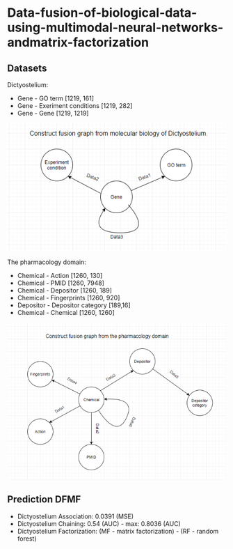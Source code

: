 # Data-fusion-of-biological-data-using-multimodal-neural-networks-andmatrix-factorization

## Datasets
  Dictyostelium:
  - Gene - GO term [1219, 161]
  - Gene - Exeriment conditions [1219, 282]
  - Gene - Gene [1219, 1219]
  
  ![alt text](datasets/data/dicty/Dicty_Schem.PNG)
  
  The pharmacology domain:
  - Chemical - Action [1260, 130]
  - Chemical - PMID [1260, 7948]
  - Chemical - Depositor [1260, 189]
  - Chemical - Fingerprints [1260, 920]
  - Depositor - Depositor category [189,16]
  - Chemical - Chemical [1260, 1260]
  
  ![alt text](datasets/data/pharma/Pharma_Schem.PNG)
  
 ## Prediction DFMF
  - Dictyostelium Association: 0.0391 (MSE)
  - Dictyostelium Chaining: 0.54 (AUC) - max: 0.8036 (AUC)
  - Dictyostelium Factorization: (MF - matrix factorization) - (RF - random forest)
  